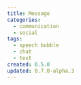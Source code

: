```yaml
---
title: Message
categories:
  - communication
  - social
tags:
  - speech bubble
  - chat
  - text
created: 0.5.0
updated: 0.7.0-alpha.3
---
```

